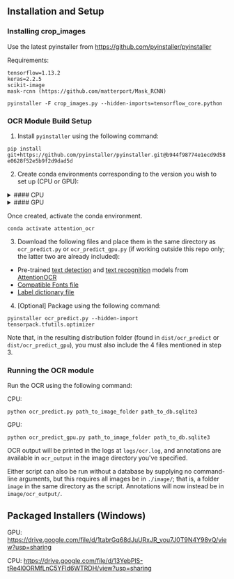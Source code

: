 ## Installation and Setup

### Installing crop_images

Use the latest pyinstaller from https://github.com/pyinstaller/pyinstaller

Requirements:
```
tensorflow=1.13.2
keras=2.2.5
scikit-image
mask-rcnn (https://github.com/matterport/Mask_RCNN)
```

`pyinstaller -F crop_images.py --hidden-imports=tensorflow_core.python`


### OCR Module Build Setup

1. Install `pyinstaller` using the following command:

`pip install git+https://github.com/pyinstaller/pyinstaller.git@b944f98774e1ecd9d58e0628f52e5b9f2d9dad5d`

2. Create conda environments corresponding to the version you wish to set up (CPU or GPU):

<details>
<summary>#### CPU</summary>

```
conda create -f cpu-environment.yml`
```

In the event that this fails to create a conda environment, or if any packages are missing, you may have to create the environment from scratch by installing each of the dependencies under `dependencies` in `cpu-environment.yml`, like so:

```
conda create -n attention_ocr python=3.6
conda install <package_name>
conda install <package_name>==<version>
```

If there are other packages missing, you may also try installing using the full package list:

```
conda create -f cpu-environment-full.yml
```
</details>

<details>
<summary>#### GPU</summary>

```
conda create -f gpu-environment.yml
```

Similarly, if this results in a failed conda environment, or in missing packages, try manually installing them:

```
conda create -n attention_ocr python=3.6
conda install <package_name>
conda install <package_name>==<version>
```

As a last resort, you can also install the full package list:

```
conda create -f gpu-environment-full.yml
```

Note that the only major difference is the use of `tensorflow-gpu` in leiu of the CPU version's `tensorflow-mkl`.
</details>

Once created, activate the conda environment.

```
conda activate attention_ocr
```

3. Download the following files and place them in the same directory as `ocr_predict.py` or `ocr_predict_gpu.py` (if working outside this repo only; the latter two are already included):

* Pre-trained [text detection](https://drive.google.com/file/d/1DxiKofagtF9RrzBg9b5ZKbMs66uxglhA/view?usp=sharing) and [text recognition](https://drive.google.com/file/d/1vLic2xkbZAhDJAIyWV4UV0o5rY7tLKev/view?usp=sharing) models from [AttentionOCR](https://github.com/zhang0jhon/AttentionOCR)
* [Compatible Fonts file](https://drive.google.com/file/d/1nOBpqEHtAq4FYt7dhN5T3anYs78zr4c1/view?usp=sharing)
* [Label dictionary file](https://drive.google.com/file/d/1vzIkaQjVBibNnGiPfcce3H9yN7Q9bZ-C/view?usp=sharing)

4. [Optional] Package using the following command:

```
pyinstaller ocr_predict.py --hidden-import tensorpack.tfutils.optimizer
```

Note that, in the resulting distribution folder (found in `dist/ocr_predict` or `dist/ocr_predict_gpu`), you must also include the 4 files mentioned in step 3.

### Running the OCR module

Run the OCR using the following command:

CPU:

```
python ocr_predict.py path_to_image_folder path_to_db.sqlite3
```

GPU:

```
python ocr_predict_gpu.py path_to_image_folder path_to_db.sqlite3
```

OCR output will be printed in the logs at `logs/ocr.log`, and annotations are available in `ocr_output` in the image directory you've specified.

Either script can also be run without a database by supplying no command-line arguments, but this requires all images be in `./image/`; that is, a folder `image` in the same directory as the script. Annotations will now instead be in `image/ocr_output/`.

## Packaged Installers (Windows)

GPU: https://drive.google.com/file/d/1tabrGq68dJuURxJR_vou7J0T9N4Y98vQ/view?usp=sharing

CPU: https://drive.google.com/file/d/13YebPlS-tRe4l0ORMfLnC5YFld6WTRDH/view?usp=sharing
